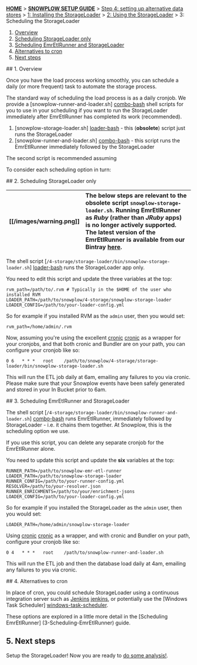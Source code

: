 [**HOME**](Home) > [**SNOWPLOW SETUP GUIDE**](Setting-up-Snowplow) > [Step 4: setting up alternative data stores](Setting-up-alternative-data-stores) > [1: Installing the StorageLoader](1-Installing-the-StorageLoader) > [2: Using the StorageLoader](2-Using-the-StorageLoader) > 3: Scheduling the StorageLoader

1. [Overview](#scheduling-overview)
2. [Scheduling StorageLoader only](#storage-loader-cron)
3. [Scheduling EmrEtlRunner and StorageLoader](#runner-and-loader-cron)
4. [Alternatives to cron](#cron-alternatives)
5. [Next steps](#next-steps)

<a name="scheduling-overview"/>
## 1. Overview

Once you have the load process working smoothly, you can schedule a daily (or more frequent) task to automate the storage process.

The standard way of scheduling the load process is as a daily cronjob. We provide a [snowplow-runner-and-loader.sh] [combo-bash] shell scripts for you to use in your scheduling if you want to run the StorageLoader immediately after EmrEtlRunner has completed its work (recommended).

1. [snowplow-storage-loader.sh] [loader-bash] - this (**obsolete**) script just runs the StorageLoader
2. [snowplow-runner-and-loader.sh] [combo-bash] - this script runs the EmrEtlRunner immediately followed by the StorageLoader

The second script is recommended assuming 

To consider each scheduling option in turn:

<a name="storage-loader-cron"/>
## 2. Scheduling StorageLoader only

[[/images/warning.png]] | The below steps are relevant to the obsolete script `snowplow-storage-loader.sh`. Running EmrEtlRunner as *Ruby* (rather than *JRuby* apps) is no longer actively supported. The latest version of the EmrEtlRunner is available from our Bintray [here](http://dl.bintray.com/snowplow/snowplow-generic/snowplow_emr_r77_great_auk.zip).
---|:---

The shell script [`/4-storage/storage-loader/bin/snowplow-storage-loader.sh`] [loader-bash]
runs the StorageLoader app only.

You need to edit this script and update the three variables at the top:

    rvm_path=/path/to/.rvm # Typically in the $HOME of the user who installed RVM
    LOADER_PATH=/path/to/snowplow/4-storage/snowplow-storage-loader
    LOADER_CONFIG=/path/to/your-loader-config.yml

So for example if you installed RVM as the `admin` user, then you would set:

    rvm_path=/home/admin/.rvm

Now, assuming you're using the excellent [cronic] [cronic] as a wrapper for 
your cronjobs, and that both cronic and Bundler are on your path, you can 
configure your cronjob like so:

    0 6   * * *   root    /path/to/snowplow/4-storage/storage-loader/bin/snowplow-storage-loader.sh 

This will run the ETL job daily at 6am, emailing any failures to you via cronic. Please make
sure that your Snowplow events have been safely generated and stored in your In Bucket prior
to 6am. 

<a name="runner-and-loader-cron"/>
## 3. Scheduling EmrEtlRunner and StorageLoader

The shell script [`/4-storage/storage-loader/bin/snowplow-runner-and-loader.sh`] [combo-bash] 
runs EmrEtlRunner, immediately followed by StorageLoader - i.e. it chains them together. At
Snowplow, this is the scheduling option we use.

If you use this script, you can delete any separate cronjob for the EmrEtlRunner alone.

You need to update this script and update the **six** variables at the top:

    RUNNER_PATH=/path/to/snowplow-emr-etl-runner
    LOADER_PATH=/path/to/snowplow-storage-loader
    RUNNER_CONFIG=/path/to/your-runner-config.yml
    RESOLVER=/path/to/your-resolver.json
    RUNNER_ENRICHMENTS=/path/to/your/enrichment-jsons
    LOADER_CONFIG=/path/to/your-loader-config.yml

So for example if you installed the StorageLoader as the `admin` user, then you would set:

    LOADER_PATH=/home/admin/snowplow-storage-loader

Using [cronic] [cronic] as a wrapper, and with cronic and Bundler on your path, configure
your cronjob like so:

    0 4   * * *   root    /path/to/snowplow-runner-and-loader.sh 

This will run the ETL job and then the database load daily at 4am, emailing any failures
to you via cronic.

<a name="cron-alternatives"/>
## 4. Alternatives to cron

In place of cron, you could schedule StorageLoader using a continuous integration
server such as [Jenkins] [jenkins], or potentially use the
[Windows Task Scheduler] [windows-task-scheduler].

These options are explored in a little more detail in the [Scheduling EmrEtlRunner] (3-Scheduling-EmrEtlRunner) guide.

## 5. Next steps

Setup the StorageLoader! Now you are ready to [do some analysis!](Setting-up-Snowplow#step5).


[storage-loader]: https://github.com/snowplow/snowplow/tree/master/4-storage/storage-loader

[ice]: http://www.infobright.org/
[iee]: http://www.infobright.com/Products/
[irl]: https://github.com/snowplow/infobright-ruby-loader

[hive-etl]: https://github.com/snowplow/snowplow/tree/master/3-enrich/hive-etl
[trackers]: https://github.com/snowplow/snowplow/tree/master/1-trackers
[collectors]: https://github.com/snowplow/snowplow/tree/master/2-collectors
[getting-started]: http://snowplowanalytics.com/product/get-started.html

[git-install]: http://git-scm.com/book/en/Getting-Started-Installing-Git
[ruby-install]: http://www.ruby-lang.org/en/downloads/
[nokogiri-install]: http://nokogiri.org/tutorials/installing_nokogiri.html
[rubygems-install]: http://docs.rubygems.org/read/chapter/3

[config-yml]: https://github.com/snowplow/snowplow/blob/master/4-storage/storage-loader/config/config.yml
[loader-bash]: https://github.com/snowplow/snowplow/blob/r76-changeable-hawk-eagle/4-storage/storage-loader/bin/snowplow-storage-loader.sh
[combo-bash]: https://github.com/snowplow/snowplow/blob/master/4-storage/storage-loader/bin/snowplow-runner-and-loader.sh

[cronic]: http://habilis.net/cronic/
[jenkins]: http://jenkins-ci.org/
[jenkins-tutorial]: http://blog.lusis.org/blog/2012/01/23/lowtech-monitoring-with-jenkins/
[windows-task-scheduler]: http://en.wikipedia.org/wiki/Windows_Task_Scheduler#Task_Scheduler_2.0